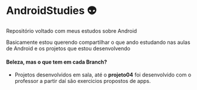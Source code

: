 # AndroidStudies :alien:
Repositório voltado com meus estudos sobre Android

  Basicamente estou querendo compartilhar o que ando estudando nas aulas de Android e os projetos que estou desenvolvendo

#### Beleza, mas o que tem em cada Branch?
 - Projetos desenvolvidos em sala, até o **projeto04** foi desenvolvido com o professor a partir daí são exercicios propostos de apps. 
 
 
